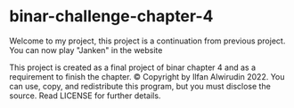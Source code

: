 # binar-challenge-chapter-4 

Welcome to my project, this project is a continuation from previous project. You can now play "Janken" in the website


This project is created as a final project of binar chapter 4 and as a requirement to finish the chapter.
© Copyright by Ilfan Alwirudin 2022. You can use, copy, and redistribute this program, but you must disclose the source. Read LICENSE for further details.
